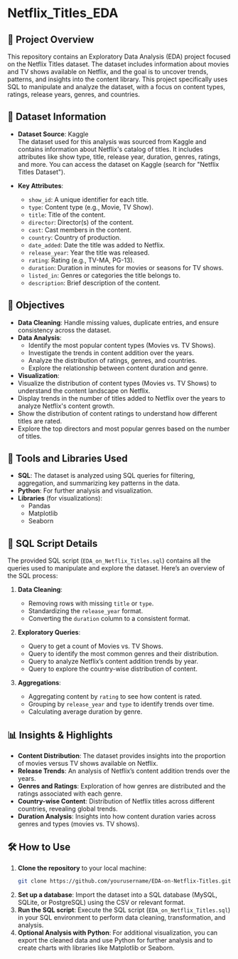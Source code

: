 # Netflix_Titles_EDA

## 📜 Project Overview

This repository contains an Exploratory Data Analysis (EDA) project focused on the Netflix Titles dataset. The dataset includes information about movies and TV shows available on Netflix, and the goal is to uncover trends, patterns, and insights into the content library. This project specifically uses SQL to manipulate and analyze the dataset, with a focus on content types, ratings, release years, genres, and countries.

## 📂 Dataset Information

- **Dataset Source**: Kaggle  
  The dataset used for this analysis was sourced from Kaggle and contains information about Netflix's catalog of titles. It includes attributes like show type, title, release year, duration, genres, ratings, and more. You can access the dataset on Kaggle (search for "Netflix Titles Dataset").

- **Key Attributes**:
  - `show_id`: A unique identifier for each title.
  - `type`: Content type (e.g., Movie, TV Show).
  - `title`: Title of the content.
  - `director`: Director(s) of the content.
  - `cast`: Cast members in the content.
  - `country`: Country of production.
  - `date_added`: Date the title was added to Netflix.
  - `release_year`: Year the title was released.
  - `rating`: Rating (e.g., TV-MA, PG-13).
  - `duration`: Duration in minutes for movies or seasons for TV shows.
  - `listed_in`: Genres or categories the title belongs to.
  - `description`: Brief description of the content.

## 🚀 Objectives

- **Data Cleaning**: Handle missing values, duplicate entries, and ensure consistency across the dataset.
- **Data Analysis**: 
  - Identify the most popular content types (Movies vs. TV Shows).
  - Investigate the trends in content addition over the years.
  - Analyze the distribution of ratings, genres, and countries.
  - Explore the relationship between content duration and genre.
- **Visualization**:
- Visualize the distribution of content types (Movies vs. TV Shows) to understand the content landscape on Netflix.
- Display trends in the number of titles added to Netflix over the years to analyze Netflix's content growth.
- Show the distribution of content ratings to understand how different titles are rated.
- Explore the top directors and most popular genres based on the number of titles.

## 🔧 Tools and Libraries Used

- **SQL**: The dataset is analyzed using SQL queries for filtering, aggregation, and summarizing key patterns in the data.
- **Python**: For further analysis and visualization.
- **Libraries** (for visualizations):
  - Pandas
  - Matplotlib
  - Seaborn

## 📝 SQL Script Details

The provided SQL script (`EDA_on_Netflix_Titles.sql`) contains all the queries used to manipulate and explore the dataset. Here’s an overview of the SQL process:

1. **Data Cleaning**:
   - Removing rows with missing `title` or `type`.
   - Standardizing the `release_year` format.
   - Converting the `duration` column to a consistent format.

2. **Exploratory Queries**:
   - Query to get a count of Movies vs. TV Shows.
   - Query to identify the most common genres and their distribution.
   - Query to analyze Netflix’s content addition trends by year.
   - Query to explore the country-wise distribution of content.

3. **Aggregations**:
   - Aggregating content by `rating` to see how content is rated.
   - Grouping by `release_year` and `type` to identify trends over time.
   - Calculating average duration by genre.

## 📊 Insights & Highlights

- **Content Distribution**: The dataset provides insights into the proportion of movies versus TV shows available on Netflix.
- **Release Trends**: An analysis of Netflix’s content addition trends over the years.
- **Genres and Ratings**: Exploration of how genres are distributed and the ratings associated with each genre.
- **Country-wise Content**: Distribution of Netflix titles across different countries, revealing global trends.
- **Duration Analysis**: Insights into how content duration varies across genres and types (movies vs. TV shows).

## 🛠️ How to Use

1. **Clone the repository** to your local machine:
   ```bash
   git clone https://github.com/yourusername/EDA-on-Netflix-Titles.git
   ```
2. **Set up a database**: Import the dataset into a SQL database (MySQL, SQLite, or PostgreSQL) using the CSV or relevant format.
3. **Run the SQL script**: Execute the SQL script (`EDA_on_Netflix_Titles.sql`) in your SQL environment to perform data cleaning, transformation, and analysis.
4. **Optional Analysis with Python**: For additional visualization, you can export the cleaned data and use Python for further analysis and to create charts with libraries like Matplotlib or Seaborn.
